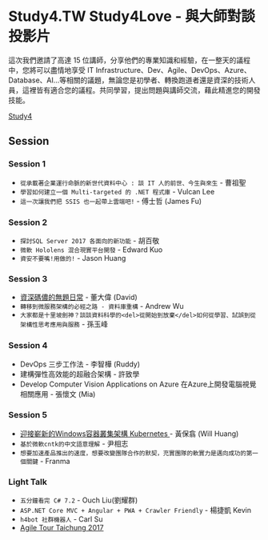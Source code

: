 # Study4.TW Study4Love - 與大師對談 投影片

這次我們邀請了高達 15 位講師，分享他們的專業知識和經驗，在一整天的議程中，您將可以盡情地享受 IT Infrastructure、Dev、Agile、DevOps、Azure、Database、AI...等相關的議題，無論您是初學者、轉換跑道者還是資深的技術人員，這裡皆有適合您的議程。共同學習，提出問題與講師交流，藉此精進您的開發技能。

[Study4](http://study4.tw)

## Session

### Session 1

* `從承載著企業運行命脈的新世代資料中心 : 談 IT 人的前世、今生與來生` - 曹祖聖
* `學習如何建立一個 Multi-targeted 的 .NET 程式庫` - Vulcan Lee
* `這一次讓我們把 SSIS 也一起帶上雲端吧!` - 傅士哲 (James Fu)

### Session 2

* `探討SQL Server 2017 各面向的新功能` - 胡百敬
* `微軟 Hololens 混合現實平台開發` - Edward Kuo
* `資安不要嘴!用做的!` - Jason Huang

### Session 3

* [資深碼儂的無題日常](https://hackmd.io/s/Hy64ANTmG#) - 董大偉 (David)
* `轉移到微服務架構的必經之路 - 資料庫重構` - Andrew Wu
* `大家都是十里坡劍神？談談資料科學的<del>從開始到放棄</del>如何從學習、試誤到從架構性思考應用與服務` - 孫玉峰

### Session 4

* DevOps 三步工作法 - 李智樺 (Ruddy)
* 建構彈性高效能的超融合架構 - 許致學
* Develop Computer Vision Applications on Azure 在Azure上開發電腦視覺相關應用 - 張懷文 (Mia)

### Session 5

* [迎接嶄新的Windows容器叢集架構 Kubernetes ](https://www.slideshare.net/WillHuangTW/orchestration-with-windows-server-containers-and-kubernetes/) - 黃保翕 (Will Huang)
* `基於微軟cntk的中文語意理解` - 尹相志
* `想要加速產品推出的速度，想要改變團隊合作的默契，充實團隊的軟實力是邁向成功的第一個關鍵` - Franma

### Light Talk

* `五分鐘看完 C# 7.2` - Ouch Liu(劉耀群)
* `ASP.NET Core MVC + Angular + PWA + Crawler Friendly` - 楊捷凱 Kevin
* `h4bot 社群機器人` - Carl Su
* [Agile Tour Taichung 2017](https://speakerdeck.com/chusiang/promo-the-agile-tour-taichung-2017)
